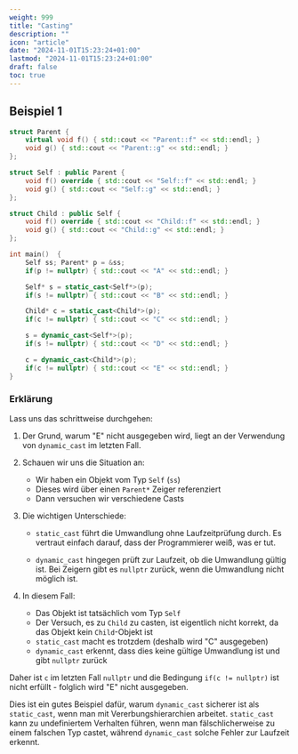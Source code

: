 ```yaml
---
weight: 999
title: "Casting"
description: ""
icon: "article"
date: "2024-11-01T15:23:24+01:00"
lastmod: "2024-11-01T15:23:24+01:00"
draft: false
toc: true
---
```


## Beispiel 1

```cpp
struct Parent {
    virtual void f() { std::cout << "Parent::f" << std::endl; }
    void g() { std::cout << "Parent::g" << std::endl; }
};

struct Self : public Parent {
    void f() override { std::cout << "Self::f" << std::endl; }
    void g() { std::cout << "Self::g" << std::endl; }
};

struct Child : public Self {
    void f() override { std::cout << "Child::f" << std::endl; }
    void g() { std::cout << "Child::g" << std::endl; }
};

int main()  {
    Self ss; Parent* p = &ss;
    if(p != nullptr) { std::cout << "A" << std::endl; }

    Self* s = static_cast<Self*>(p);
    if(s != nullptr) { std::cout << "B" << std::endl; }

    Child* c = static_cast<Child*>(p);
    if(c != nullptr) { std::cout << "C" << std::endl; }

    s = dynamic_cast<Self*>(p);
    if(s != nullptr) { std::cout << "D" << std::endl; }

    c = dynamic_cast<Child*>(p);
    if(c != nullptr) { std::cout << "E" << std::endl; }
}
```

### Erklärung

Lass uns das schrittweise durchgehen:

1) Der Grund, warum "E" nicht ausgegeben wird, liegt an der Verwendung von `dynamic_cast` im letzten Fall.

2) Schauen wir uns die Situation an:
    - Wir haben ein Objekt vom Typ `Self` (`ss`)
    - Dieses wird über einen `Parent*` Zeiger referenziert
    - Dann versuchen wir verschiedene Casts

3) Die wichtigen Unterschiede:

    - `static_cast` führt die Umwandlung ohne Laufzeitprüfung durch. Es vertraut einfach darauf, dass der Programmierer weiß, was er tut.

    - `dynamic_cast` hingegen prüft zur Laufzeit, ob die Umwandlung gültig ist. Bei Zeigern gibt es `nullptr` zurück, wenn die Umwandlung nicht möglich ist.

4) In diesem Fall:
    - Das Objekt ist tatsächlich vom Typ `Self`
    - Der Versuch, es zu `Child` zu casten, ist eigentlich nicht korrekt, da das Objekt kein `Child`-Objekt ist
    - `static_cast` macht es trotzdem (deshalb wird "C" ausgegeben)
    - `dynamic_cast` erkennt, dass dies keine gültige Umwandlung ist und gibt `nullptr` zurück

Daher ist `c` im letzten Fall `nullptr` und die Bedingung `if(c != nullptr)` ist nicht erfüllt - folglich wird "E" nicht ausgegeben.

Dies ist ein gutes Beispiel dafür, warum `dynamic_cast` sicherer ist als `static_cast`, wenn man mit Vererbungshierarchien arbeitet. `static_cast` kann zu undefiniertem Verhalten führen, wenn man fälschlicherweise zu einem falschen Typ castet, während `dynamic_cast` solche Fehler zur Laufzeit erkennt.
